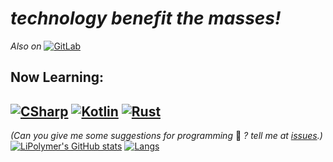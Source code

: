 # _technology benefit the **mass**es!_
*Also on* [![GitLab](https://img.shields.io/badge/GitLab-FF8C00?style=for-the-badge&logo=gitlab&logoColor=white)](https://gitlab.com/LiPolymer)
## Now Learning:
[![CSharp](https://img.shields.io/badge/C%23-239120?style=for-the-badge&logo=csharp&logoColor=white)](https://dotnet.microsoft.com/languages/csharp)  [![Kotlin](https://img.shields.io/badge/Kotlin-0095D5?&style=for-the-badge&logo=kotlin&logoColor=white)](https://kotlinlang.org/) [![Rust](https://img.shields.io/badge/Rust-black?style=for-the-badge&logo=rust&logoColor=#E57324)](https://www.rust-lang.org/)
---
*(Can you give me some suggestions for programming* 🤔 *? tell me at [issues](https://github.com/LiPolymer/LiPolymer/issues).)*
[![LiPolymer's GitHub stats](https://github-readme-stats.vercel.app/api?username=LiPolymer&show_icons=true)](https://github.com/LiPolymer) 
[![Langs](https://github-readme-stats.vercel.app/api/top-langs/?username=LiPolymer&layout=compact&langs_count=8&hide=TSQL,Dockerfile/)](https://github.com/LiPolymer)